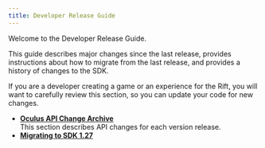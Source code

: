 ```yaml
---
title: Developer Release Guide
---
```

Welcome to the Developer Release Guide.

This guide describes major changes since the last release, provides instructions about how to migrate from the last release, and provides a history of changes to the SDK.

If you are a developer creating a game or an experience for the Rift, you will want to carefully review this section, so you can update your code for new changes. 

* **[Oculus API Change Archive](/documentation/pcsdk/latest/concepts/release-archive/)**  
This section describes API changes for each version release.
* **[Migrating to SDK 1.27](/documentation/pcsdk/latest/concepts/release-migration/)**  

